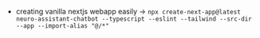 - creating vanilla nextjs webapp easily -> `npx create-next-app@latest neuro-assistant-chatbot --typescript --eslint --tailwind --src-dir --app --import-alias "@/*"`